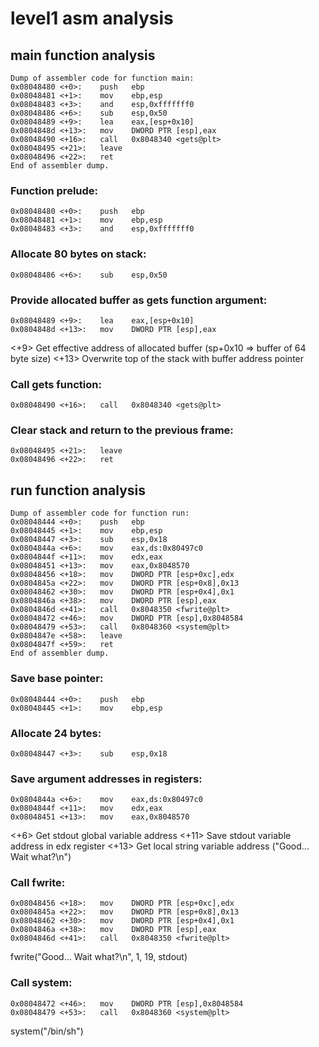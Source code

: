 # level1 asm analysis

## main function analysis

    Dump of assembler code for function main:
    0x08048480 <+0>:	push   ebp
    0x08048481 <+1>:	mov    ebp,esp
    0x08048483 <+3>:	and    esp,0xfffffff0
    0x08048486 <+6>:	sub    esp,0x50
    0x08048489 <+9>:	lea    eax,[esp+0x10]
    0x0804848d <+13>:	mov    DWORD PTR [esp],eax
    0x08048490 <+16>:	call   0x8048340 <gets@plt>
    0x08048495 <+21>:	leave  
    0x08048496 <+22>:	ret    
    End of assembler dump.

### Function prelude:

    0x08048480 <+0>:	push   ebp
    0x08048481 <+1>:	mov    ebp,esp
    0x08048483 <+3>:	and    esp,0xfffffff0

### Allocate 80 bytes on stack:

    0x08048486 <+6>:	sub    esp,0x50

### Provide allocated buffer as gets function argument:

    0x08048489 <+9>:	lea    eax,[esp+0x10]
    0x0804848d <+13>:	mov    DWORD PTR [esp],eax

<+9> Get effective address of allocated buffer (sp+0x10 => buffer of 64 byte size)
<+13> Overwrite top of the stack with buffer address pointer

### Call gets function:

    0x08048490 <+16>:	call   0x8048340 <gets@plt>

### Clear stack and return to the previous frame:

    0x08048495 <+21>:	leave
    0x08048496 <+22>:	ret

## run function analysis

    Dump of assembler code for function run:
    0x08048444 <+0>:	push   ebp
    0x08048445 <+1>:	mov    ebp,esp
    0x08048447 <+3>:	sub    esp,0x18
    0x0804844a <+6>:	mov    eax,ds:0x80497c0
    0x0804844f <+11>:	mov    edx,eax
    0x08048451 <+13>:	mov    eax,0x8048570
    0x08048456 <+18>:	mov    DWORD PTR [esp+0xc],edx
    0x0804845a <+22>:	mov    DWORD PTR [esp+0x8],0x13
    0x08048462 <+30>:	mov    DWORD PTR [esp+0x4],0x1
    0x0804846a <+38>:	mov    DWORD PTR [esp],eax
    0x0804846d <+41>:	call   0x8048350 <fwrite@plt>
    0x08048472 <+46>:	mov    DWORD PTR [esp],0x8048584
    0x08048479 <+53>:	call   0x8048360 <system@plt>
    0x0804847e <+58>:	leave
    0x0804847f <+59>:	ret
    End of assembler dump.

### Save base pointer:

    0x08048444 <+0>:	push   ebp
    0x08048445 <+1>:	mov    ebp,esp

### Allocate 24 bytes:

    0x08048447 <+3>:	sub    esp,0x18

### Save argument addresses in registers:

    0x0804844a <+6>:	mov    eax,ds:0x80497c0
    0x0804844f <+11>:	mov    edx,eax
    0x08048451 <+13>:	mov    eax,0x8048570

<+6> Get stdout global variable address
<+11> Save stdout variable address in edx register
<+13> Get local string variable address ("Good... Wait what?\n")

### Call fwrite:

    0x08048456 <+18>:	mov    DWORD PTR [esp+0xc],edx
    0x0804845a <+22>:	mov    DWORD PTR [esp+0x8],0x13
    0x08048462 <+30>:	mov    DWORD PTR [esp+0x4],0x1
    0x0804846a <+38>:	mov    DWORD PTR [esp],eax
    0x0804846d <+41>:	call   0x8048350 <fwrite@plt>

fwrite("Good... Wait what?\n", 1, 19, stdout)

### Call system:

    0x08048472 <+46>:	mov    DWORD PTR [esp],0x8048584
    0x08048479 <+53>:	call   0x8048360 <system@plt>

system("/bin/sh")